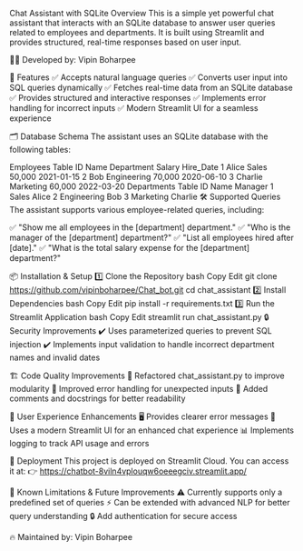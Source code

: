 Chat Assistant with SQLite
Overview
This is a simple yet powerful chat assistant that interacts with an SQLite database to answer user queries related to employees and departments. It is built using Streamlit and provides structured, real-time responses based on user input.

👨‍💻 Developed by: Vipin Boharpee

🚀 Features
✅ Accepts natural language queries
✅ Converts user input into SQL queries dynamically
✅ Fetches real-time data from an SQLite database
✅ Provides structured and interactive responses
✅ Implements error handling for incorrect inputs
✅ Modern Streamlit UI for a seamless experience

🗂 Database Schema
The assistant uses an SQLite database with the following tables:

Employees Table
ID	Name	Department	Salary	Hire_Date
1	Alice	Sales	50,000	2021-01-15
2	Bob	Engineering	70,000	2020-06-10
3	Charlie	Marketing	60,000	2022-03-20
Departments Table
ID	Name	Manager
1	Sales	Alice
2	Engineering	Bob
3	Marketing	Charlie
🛠 Supported Queries
The assistant supports various employee-related queries, including:

✅ "Show me all employees in the [department] department."
✅ "Who is the manager of the [department] department?"
✅ "List all employees hired after [date]."
✅ "What is the total salary expense for the [department] department?"

📦 Installation & Setup
1️⃣ Clone the Repository
bash
Copy
Edit
git clone https://github.com/vipinboharpee/Chat_bot.git
cd chat_assistant
2️⃣ Install Dependencies
bash
Copy
Edit
pip install -r requirements.txt
3️⃣ Run the Streamlit Application
bash
Copy
Edit
streamlit run chat_assistant.py
🔒 Security Improvements
✔️ Uses parameterized queries to prevent SQL injection
✔️ Implements input validation to handle incorrect department names and invalid dates

🏗 Code Quality Improvements
🔹 Refactored chat_assistant.py to improve modularity
🔹 Improved error handling for unexpected inputs
🔹 Added comments and docstrings for better readability

🎨 User Experience Enhancements
🖥️ Provides clearer error messages
🎨 Uses a modern Streamlit UI for an enhanced chat experience
📊 Implements logging to track API usage and errors

🚀 Deployment
This project is deployed on Streamlit Cloud. You can access it at: 👉 https://chatbot-8viln4vplouqw6oeeegciv.streamlit.app/

📜 Known Limitations & Future Improvements
⚠️ Currently supports only a predefined set of queries
⚡ Can be extended with advanced NLP for better query understanding
🔒 Add authentication for secure access

🔥 Maintained by: Vipin Boharpee
